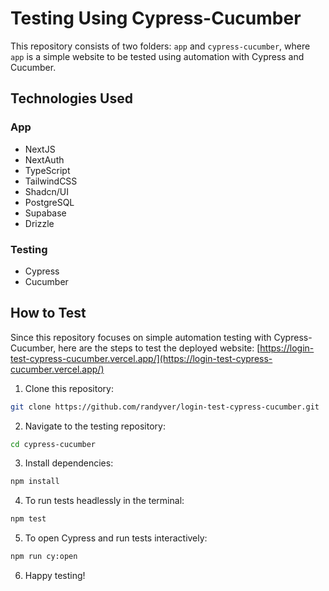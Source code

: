 # Testing Using Cypress-Cucumber

This repository consists of two folders: `app` and `cypress-cucumber`, where `app` is a simple website to be tested using automation with Cypress and Cucumber.

## Technologies Used

### App
- NextJS
- NextAuth
- TypeScript
- TailwindCSS
- Shadcn/UI
- PostgreSQL
- Supabase
- Drizzle

### Testing
- Cypress
- Cucumber

## How to Test

Since this repository focuses on simple automation testing with Cypress-Cucumber, here are the steps to test the deployed website: [https://login-test-cypress-cucumber.vercel.app/](https://login-test-cypress-cucumber.vercel.app/)

1. Clone this repository:
```bash
git clone https://github.com/randyver/login-test-cypress-cucumber.git
```
2. Navigate to the testing repository:
```bash
cd cypress-cucumber
```
3. Install dependencies:
```bash
npm install
```
4. To run tests headlessly in the terminal:
```bash
npm test
```
5. To open Cypress and run tests interactively:
```bash
npm run cy:open
```
6. Happy testing!
